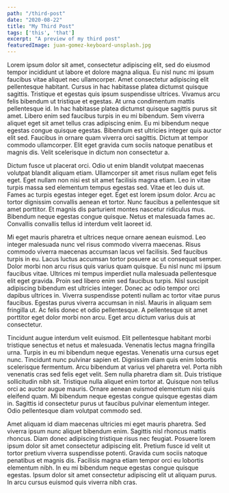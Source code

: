 ```yaml
---
path: "/third-post"
date: "2020-08-22"
title: "My Third Post"
tags: ['this', 'that']
excerpt: "A preview of my third post"
featuredImage: juan-gomez-keyboard-unsplash.jpg
---
```


Lorem ipsum dolor sit amet, consectetur adipiscing elit, sed do eiusmod tempor incididunt ut labore et dolore magna aliqua. Eu nisl nunc mi ipsum faucibus vitae aliquet nec ullamcorper. Amet consectetur adipiscing elit pellentesque habitant. Cursus in hac habitasse platea dictumst quisque sagittis. Tristique et egestas quis ipsum suspendisse ultrices. Vivamus arcu felis bibendum ut tristique et egestas. At urna condimentum mattis pellentesque id. In hac habitasse platea dictumst quisque sagittis purus sit amet. Libero enim sed faucibus turpis in eu mi bibendum. Sem viverra aliquet eget sit amet tellus cras adipiscing enim. Eu mi bibendum neque egestas congue quisque egestas. Bibendum est ultricies integer quis auctor elit sed. Faucibus in ornare quam viverra orci sagittis. Dictum at tempor commodo ullamcorper. Elit eget gravida cum sociis natoque penatibus et magnis dis. Velit scelerisque in dictum non consectetur a.

Dictum fusce ut placerat orci. Odio ut enim blandit volutpat maecenas volutpat blandit aliquam etiam. Ullamcorper sit amet risus nullam eget felis eget. Eget nullam non nisi est sit amet facilisis magna etiam. Leo in vitae turpis massa sed elementum tempus egestas sed. Vitae et leo duis ut. Fames ac turpis egestas integer eget. Eget est lorem ipsum dolor. Arcu ac tortor dignissim convallis aenean et tortor. Nunc faucibus a pellentesque sit amet porttitor. Et magnis dis parturient montes nascetur ridiculus mus. Bibendum neque egestas congue quisque. Netus et malesuada fames ac. Convallis convallis tellus id interdum velit laoreet id.

Mi eget mauris pharetra et ultrices neque ornare aenean euismod. Leo integer malesuada nunc vel risus commodo viverra maecenas. Risus commodo viverra maecenas accumsan lacus vel facilisis. Sed faucibus turpis in eu. Lacus luctus accumsan tortor posuere ac ut consequat semper. Dolor morbi non arcu risus quis varius quam quisque. Eu nisl nunc mi ipsum faucibus vitae. Ultrices mi tempus imperdiet nulla malesuada pellentesque elit eget gravida. Proin sed libero enim sed faucibus turpis. Nisl suscipit adipiscing bibendum est ultricies integer. Donec ac odio tempor orci dapibus ultrices in. Viverra suspendisse potenti nullam ac tortor vitae purus faucibus. Egestas purus viverra accumsan in nisl. Mauris in aliquam sem fringilla ut. Ac felis donec et odio pellentesque. A pellentesque sit amet porttitor eget dolor morbi non arcu. Eget arcu dictum varius duis at consectetur.

Tincidunt augue interdum velit euismod. Elit pellentesque habitant morbi tristique senectus et netus et malesuada. Venenatis lectus magna fringilla urna. Turpis in eu mi bibendum neque egestas. Venenatis urna cursus eget nunc. Tincidunt nunc pulvinar sapien et. Dignissim diam quis enim lobortis scelerisque fermentum. Arcu bibendum at varius vel pharetra vel. Porta nibh venenatis cras sed felis eget velit. Sem nulla pharetra diam sit. Duis tristique sollicitudin nibh sit. Tristique nulla aliquet enim tortor at. Quisque non tellus orci ac auctor augue mauris. Ornare aenean euismod elementum nisi quis eleifend quam. Mi bibendum neque egestas congue quisque egestas diam in. Sagittis id consectetur purus ut faucibus pulvinar elementum integer. Odio pellentesque diam volutpat commodo sed.

Amet aliquam id diam maecenas ultricies mi eget mauris pharetra. Sed viverra ipsum nunc aliquet bibendum enim. Sagittis nisl rhoncus mattis rhoncus. Diam donec adipiscing tristique risus nec feugiat. Posuere lorem ipsum dolor sit amet consectetur adipiscing elit. Pretium fusce id velit ut tortor pretium viverra suspendisse potenti. Gravida cum sociis natoque penatibus et magnis dis. Facilisis magna etiam tempor orci eu lobortis elementum nibh. In eu mi bibendum neque egestas congue quisque egestas. Ipsum dolor sit amet consectetur adipiscing elit ut aliquam purus. In arcu cursus euismod quis viverra nibh cras.